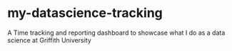 # my-datascience-tracking
A Time tracking and reporting dashboard to showcase what I do as a data science at Griffith University
